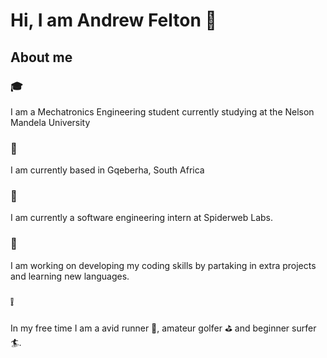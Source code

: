 #  Hi, I am Andrew Felton 👋
## About me 
### :mortar_board: 
I am a Mechatronics Engineering student currently studying at the Nelson Mandela University
### :round_pushpin: 
I am currently based in Gqeberha, South Africa
### :office: 
I am currently a software engineering intern at Spiderweb Labs.
### :construction: 
I am working on developing my coding skills by partaking in extra projects and learning new languages.
### :grey_exclamation:
In my free time I am a avid runner :running:, amateur golfer :golf: and beginner surfer :surfer:. 

<!---
AndrewFelton23/AndrewFelton23 is a ✨ special ✨ repository because its `README.md` (this file) appears on your GitHub profile.
You can click the Preview link to take a look at your changes.
--->
